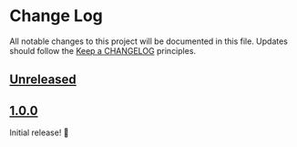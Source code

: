 # Change Log
All notable changes to this project will be documented in this file.
Updates should follow the [Keep a CHANGELOG](https://keepachangelog.com/) principles.

## [Unreleased][unreleased]

## [1.0.0]

Initial release! 🎉

[unreleased]: https://github.com/thephpleague/config/compare/v1.0.0...main
[1.0.0]: https://github.com/thephpleague/config/releases/tag/v1.0.0
